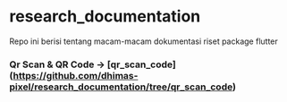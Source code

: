 # research_documentation
Repo ini berisi tentang macam-macam dokumentasi riset package flutter

### Qr Scan & QR Code -> [qr_scan_code] (https://github.com/dhimas-pixel/research_documentation/tree/qr_scan_code)
